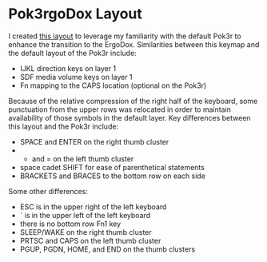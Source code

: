 # Pok3rgoDox Layout

I created [this layout](http://configure.ergodox-ez.com/keyboard_layouts/qlooxw/edit) to leverage my familiarity with the default Pok3r to enhance the transition to the ErgoDox. Similarities between this keymap and the default layout of the Pok3r include:

- IJKL direction keys on layer 1
- SDF media volume keys on layer 1
- Fn mapping to the CAPS location (optional on the Pok3r)

Because of the relative compression of the right half of the keyboard, some punctuation from the upper rows was relocated in order to maintain availability of those symbols in the default layer. Key differences between this layout and the Pok3r include:

- SPACE and ENTER on the right thumb cluster
- - and = on the left thumb cluster
- space cadet SHIFT for ease of parenthetical statements
- BRACKETS and BRACES to the bottom row on each side

Some other differences:

- ESC is in the upper right of the left keyboard
- ` is in the upper left of the left keyboard
- there is no bottom row Fn1 key
- SLEEP/WAKE on the right thumb cluster
- PRTSC and CAPS on the left thumb cluster
- PGUP, PGDN, HOME, and END on the thumb clusters